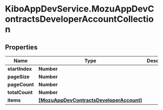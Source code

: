 # KiboAppDevService.MozuAppDevContractsDeveloperAccountCollection

## Properties

Name | Type | Description | Notes
------------ | ------------- | ------------- | -------------
**startIndex** | **Number** |  | [optional] 
**pageSize** | **Number** |  | [optional] 
**pageCount** | **Number** |  | [optional] 
**totalCount** | **Number** |  | [optional] 
**items** | [**[MozuAppDevContractsDeveloperAccount]**](MozuAppDevContractsDeveloperAccount.md) |  | [optional] 


